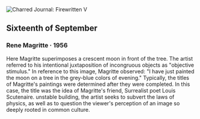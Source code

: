 <div class="artwork-of-the-day">
  <div class="container">
    <div class="img-wrapper">
      <img
        src="https://uploads6.wikiart.org/images/rene-magritte/sixteenth-of-september-1956(1).jpg!Large.jpg"
        alt="Charred Journal: Firewritten V" />
    </div>
    <div class="artwork-detail">
      <div class="artwork-origin"> 
        <h2 class="artwork-name">Sixteenth of September</h2>
        <h3 class="artist">
          Rene Magritte
                    ·  1956
        </h3>
      </div>
      <p class="description">
        <span class="artwork-description-text ng-binding" ng-bind-html="viewModel.ArtworkOfTheDay.Description | unsafe">Here Magritte superimposes a crescent moon in front of the tree. The artist referred to his intentional juxtaposition of incongruous objects as "objective stimulus." In reference to this image, Magritte observed: "I have just painted the moon on a tree in the grey-blue colors of evening." Typically, the titles of Magritte's paintings were determined after they were completed. In this case, the title was the idea of Magritte's friend, Surrealist poet Louis Scutenaire. unstable building, the artist seeks to subvert the laws of physics, as well as to question the viewer's perception of an image so deeply rooted in common culture.
<br>
<br></span>
                        <div class="text-shadow-container" ng-show="showShadow" style=""></div>
      </p>
    </div>
  </div>

</div>
